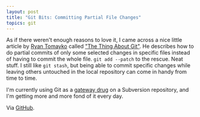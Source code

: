 ```yaml
---
layout: post
title: "Git Bits: Committing Partial File Changes"
topics: git
---
```

As if there weren't enough reasons to love it, I came across a nice little article by [Ryan Tomayko](http://tomayko.com/) called ["The Thing About Git"](http://tomayko.com/writings/the-thing-about-git). He describes how to do partial commits of only some selected changes in specific files instead of having to commit the whole file. `git add --patch` to the rescue. Neat stuff. I still like `git stash`, but being able to commit specific changes while leaving others untouched in the local repository can come in handy from time to time.

I'm currently using Git as a [gateway drug](http://www.robbyonrails.com/articles/2008/04/10/git-svn-is-a-gateway-drug) on a Subversion repository, and I'm getting more and more fond of it every day.

Via [GitHub](http://github.com/blog/37-git-tricks).